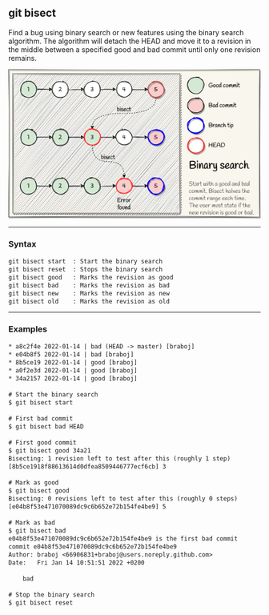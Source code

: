 ## git bisect
Find a bug using binary search or new features using the binary search algorithm. The algorithm 
will detach the HEAD and move it to a revision in the middle between a specified good and bad 
commit until only one revision remains.

![Binary search](../../Assets/images/git-bisect.png)

-------------------------------------------------------------------------------
### Syntax
```shell
git bisect start  : Start the binary search 
git bisect reset  : Stops the binary search
git bisect good   : Marks the revision as good
git bisect bad    : Marks the revision as bad
git bisect new    : Marks the revision as new
git bisect old    : Marks the revision as old
```

-------------------------------------------------------------------------------
### Examples
```shell
* a8c2f4e 2022-01-14 | bad (HEAD -> master) [braboj]
* e04b8f5 2022-01-14 | bad [braboj]
* 8b5ce19 2022-01-14 | good [braboj]
* a0f2e3d 2022-01-14 | good [braboj]
* 34a2157 2022-01-14 | good [braboj]

# Start the binary search
$ git bisect start

# First bad commit
$ git bisect bad HEAD

# First good commit
$ git bisect good 34a21
Bisecting: 1 revision left to test after this (roughly 1 step)
[8b5ce1918f88613614d0dfea8509446777ecf6cb] 3

# Mark as good
$ git bisect good
Bisecting: 0 revisions left to test after this (roughly 0 steps)
[e04b8f53e471070089dc9c6b652e72b154fe4be9] 5

# Mark as bad
$ git bisect bad
e04b8f53e471070089dc9c6b652e72b154fe4be9 is the first bad commit
commit e04b8f53e471070089dc9c6b652e72b154fe4be9
Author: braboj <66906831+braboj@users.noreply.github.com>
Date:   Fri Jan 14 10:51:51 2022 +0200

    bad

# Stop the binary search
$ git bisect reset 
```
